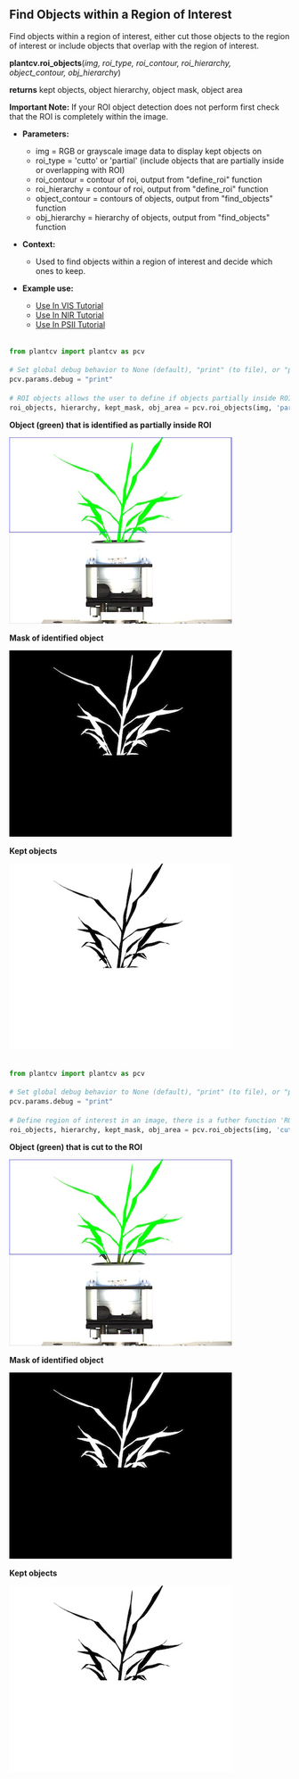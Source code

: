 ## Find Objects within a Region of Interest

Find objects within a region of interest, either cut those objects to the region of interest 
or include objects that overlap with the region of interest.

**plantcv.roi_objects**(*img, roi_type, roi_contour, roi_hierarchy, object_contour, obj_hierarchy*)

**returns** kept objects, object hierarchy, object mask, object area

**Important Note:** If your ROI object detection does not perform first check that the ROI is 
completely within the image.

- **Parameters:**
    - img = RGB or grayscale image data to display kept objects on
    - roi_type = 'cutto' or 'partial' (include objects that are partially inside or overlapping with ROI)
    - roi_contour = contour of roi, output from "define_roi" function
    - roi_hierarchy = contour of roi, output from "define_roi" function
    - object_contour = contours of objects, output from "find_objects" function 
    - obj_hierarchy = hierarchy of objects, output from "find_objects" function
    
- **Context:**
    - Used to find objects within a region of interest and decide which ones to keep.
- **Example use:**
    - [Use In VIS Tutorial](vis_tutorial.md)
    - [Use In NIR Tutorial](nir_tutorial.md)
    - [Use In PSII Tutorial](psII_tutorial.md) 

```python

from plantcv import plantcv as pcv

# Set global debug behavior to None (default), "print" (to file), or "plot" (Jupyter Notebooks or X11)
pcv.params.debug = "print"

# ROI objects allows the user to define if objects partially inside ROI are included or if objects are cut to ROI.
roi_objects, hierarchy, kept_mask, obj_area = pcv.roi_objects(img, 'partial', roi, roi_hierarchy, objects, obj_hierarchy)
```

**Object (green) that is identified as partially inside ROI**

![Screenshot](img/documentation_images/roi_objects/obj_on_img1.jpg)

**Mask of identified object**

![Screenshot](img/documentation_images/roi_objects/mask1.jpg)

**Kept objects**

![Screenshot](img/documentation_images/roi_objects/kept_objects1.jpg)

```python

from plantcv import plantcv as pcv

# Set global debug behavior to None (default), "print" (to file), or "plot" (Jupyter Notebooks or X11)
pcv.params.debug = "print"

# Define region of interest in an image, there is a futher function 'ROI Objects' that allows the user to define if you want to include objects partially inside ROI or if you want to do cut objects to ROI.
roi_objects, hierarchy, kept_mask, obj_area = pcv.roi_objects(img, 'cutto', roi, roi_hierarchy, objects, obj_hierarchy)
```

**Object (green) that is cut to the ROI**

![Screenshot](img/documentation_images/roi_objects/obj_on_img2.jpg)

**Mask of identified object**

![Screenshot](img/documentation_images/roi_objects/mask2.jpg)

**Kept objects**

![Screenshot](img/documentation_images/roi_objects/kept_objects2.jpg)
